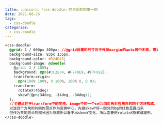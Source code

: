 ```yaml
---
title: :unicorn:「css-doodle」的奇思妙想第一期
date: 2021-08-26
tags:
  - css-doodle
categories:
  - css-doodle
---
```


<Doodle :data="`
        @grid: 1 / 100% 300px;
        background-size: 83px 135px;
        background-color: #D24B45;
        background-image: @doodle(
        @grid: 2 / 100%;
        background: @pn(#3C2B34, #F7F0E9, #F7F0E9);
        transform-origin:
          @pn(100% 100%, 0 100%, 100% 0, 0 0);
        transform:
          rotateX(45deg)
          skewY(@pn(34deg, -34deg, -34deg));
        );`"/>

```css
<css-doodle>
  @grid: 1 / 600px 300px; //@grid设置的尺寸对于外部margin的auto居中无效，需另行设置
  background-size: 83px 135px;
  background-color: #D24B45;
  background-image: @doodle(
    @grid: 2 / 100%;
    background: @pn(#3C2B34, #F7F0E9, #F7F0E9);
    transform-origin:
      @pn(100% 100%, 0 100%, 100% 0, 0 0);
    transform:
      rotateX(45deg)
      skewY(@pn(34deg, -34deg, -34deg));
  );
  //关键点在于transform中的变换，image中的一个cell由对角对应黑白的四个方块构成，
  以这四个方块的共同的顶点作为变换中心，先做skewY将一部分的bg的红色显露出来
  但作为共同顶点的部分因为隐藏所以看不出skewY变化，所以需要用rotateX旋转成菱形。
</css-doodle>
```

